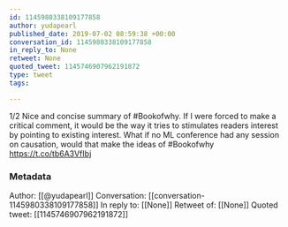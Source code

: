```yaml
---
id: 1145980338109177858
author: yudapearl
published_date: 2019-07-02 08:59:38 +00:00
conversation_id: 1145980338109177858
in_reply_to: None
retweet: None
quoted_tweet: 1145746907962191872
type: tweet
tags:

---
```


1/2 Nice and concise summary of #Bookofwhy. If I were forced to make a critical comment, it would be the way it tries to stimulates readers interest by pointing to existing interest. What if no ML conference had any session on causation, would that make the ideas of #Bookofwhy https://t.co/tb6A3VfIbj

### Metadata

Author: [[@yudapearl]]
Conversation: [[conversation-1145980338109177858]]
In reply to: [[None]]
Retweet of: [[None]]
Quoted tweet: [[1145746907962191872]]
